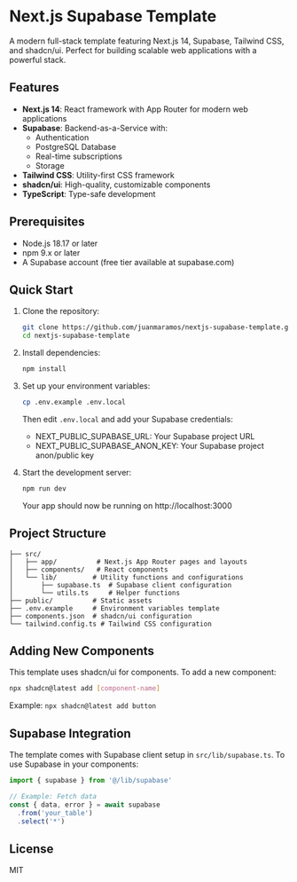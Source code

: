 # Next.js Supabase Template

A modern full-stack template featuring Next.js 14, Supabase, Tailwind CSS, and shadcn/ui. Perfect for building scalable web applications with a powerful stack.

## Features

- **Next.js 14**: React framework with App Router for modern web applications
- **Supabase**: Backend-as-a-Service with:
  - Authentication
  - PostgreSQL Database
  - Real-time subscriptions
  - Storage
- **Tailwind CSS**: Utility-first CSS framework
- **shadcn/ui**: High-quality, customizable components
- **TypeScript**: Type-safe development

## Prerequisites

- Node.js 18.17 or later
- npm 9.x or later
- A Supabase account (free tier available at supabase.com)

## Quick Start

1. Clone the repository:
   ```bash
   git clone https://github.com/juanmaramos/nextjs-supabase-template.git
   cd nextjs-supabase-template
   ```

2. Install dependencies:
   ```bash
   npm install
   ```

3. Set up your environment variables:
   ```bash
   cp .env.example .env.local
   ```
   Then edit `.env.local` and add your Supabase credentials:
   - NEXT_PUBLIC_SUPABASE_URL: Your Supabase project URL
   - NEXT_PUBLIC_SUPABASE_ANON_KEY: Your Supabase project anon/public key

4. Start the development server:
   ```bash
   npm run dev
   ```
   Your app should now be running on http://localhost:3000

## Project Structure

```
├── src/
│   ├── app/          # Next.js App Router pages and layouts
│   ├── components/   # React components
│   └── lib/         # Utility functions and configurations
│       ├── supabase.ts  # Supabase client configuration
│       └── utils.ts     # Helper functions
├── public/          # Static assets
├── .env.example     # Environment variables template
├── components.json  # shadcn/ui configuration
└── tailwind.config.ts # Tailwind CSS configuration
```

## Adding New Components

This template uses shadcn/ui for components. To add a new component:

```bash
npx shadcn@latest add [component-name]
```

Example: `npx shadcn@latest add button`

## Supabase Integration

The template comes with Supabase client setup in `src/lib/supabase.ts`. To use Supabase in your components:

```typescript
import { supabase } from '@/lib/supabase'

// Example: Fetch data
const { data, error } = await supabase
  .from('your_table')
  .select('*')
```

## License

MIT
